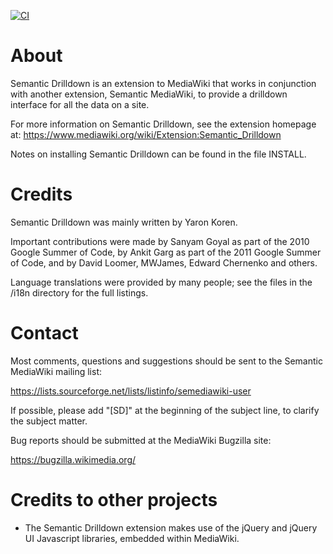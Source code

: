 [![CI](https://github.com/gesinn-it-pub/mediawiki-extensions-SemanticDrilldown/actions/workflows/ci.yml/badge.svg)](https://github.com/gesinn-it-pub/mediawiki-extensions-SemanticDrilldown/actions/workflows/ci.yml)


# About

Semantic Drilldown is an extension to MediaWiki that works in
conjunction with another extension, Semantic MediaWiki, to provide
a drilldown interface for all the data on a site.

For more information on Semantic Drilldown, see the extension
homepage at:
https://www.mediawiki.org/wiki/Extension:Semantic_Drilldown

Notes on installing Semantic Drilldown can be found in the file INSTALL.

# Credits

Semantic Drilldown was mainly written by Yaron Koren.

Important contributions were made by Sanyam Goyal as part of the 2010
Google Summer of Code, by Ankit Garg as part of the 2011 Google Summer
of Code, and by David Loomer, MWJames, Edward Chernenko and others.

Language translations were provided by many people; see the files in
the /i18n directory for the full listings.

# Contact

Most comments, questions and suggestions should be sent to the Semantic
MediaWiki mailing list:

 https://lists.sourceforge.net/lists/listinfo/semediawiki-user

If possible, please add "[SD]" at the beginning of the subject line, to
clarify the subject matter.

Bug reports should be submitted at the MediaWiki Bugzilla site:

 https://bugzilla.wikimedia.org/

# Credits to other projects

* The Semantic Drilldown extension makes use of the jQuery and jQuery UI
Javascript libraries, embedded within MediaWiki.
